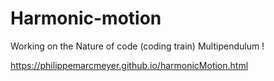 # Harmonic-motion
Working on the Nature of code (coding train)
Multipendulum !

https://philippemarcmeyer.github.io/harmonicMotion.html
